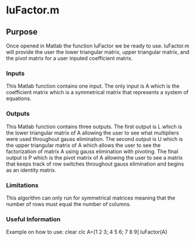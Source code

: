 # luFactor.m
## Purpose
Once opened in Matlab the function luFactor we be ready to use. luFactor.m will provide the user the lower triangular matrix, upper triangular matrix, and the pivot matrix for a user inputed coefficient matrix.
### Inputs
This Matlab function contains one input. The only input is A which is the coefficient matrix which is a symmetrical matrix that represents a system of equations.
### Outputs
This Matlab function contains three outputs. The first output is L which is the lower triangular matrix of A allowing the user to see what multipliers were used throughout gauss elimination. The second output is U which is the upper triangular matrix of A which allows the user to see the factorization of matrix A using gauss elimination with pivoting. The final output is P which is the pivot matrix of A allowing the user to see a matrix that keeps track of row switches throughout gauss elimination and begins as an identity matrix.
### Limitations
This algorithm can only run for symmetrical matrices meaning that the number of rows must equal the number of columns.
### Useful Information
Example on how to use:
clear
clc
A=[1 2 3; 4 5 6; 7 8 9]
luFactor(A)